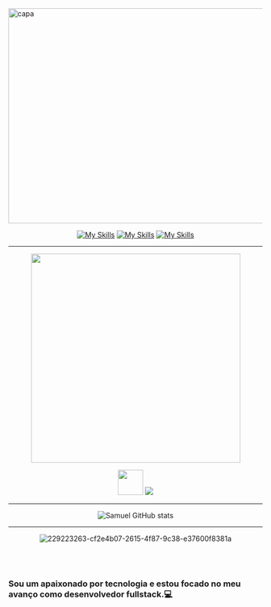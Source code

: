 <img width="1294" height="427" alt="capa" src="https://github.com/user-attachments/assets/3af4a720-19d5-4319-b39e-a9faf19462ff" />

<div align="center">

[![My Skills](https://skillicons.dev/icons?i=linkedin)](https://www.linkedin.com/in/shimusilva/) 
[![My Skills](https://skillicons.dev/icons?i=instagram)](https://www.instagram.com/shimusilva)
[![My Skills](https://skillicons.dev/icons?i=gmail)](mailto:shimu.dasilva@gmail.com)

</div>

---

<div align= "center">
  
<img src="https://github-readme-stats.vercel.app/api/top-langs/?username=samudasilva&layout=compact&theme=prussian" width="415,5">

</div>

<p align="center">
  <img src="https://user-images.githubusercontent.com/74038190/212284087-bbe7e430-757e-4901-90bf-4cd2ce3e1852.gif" width="50"/>
  <a href="https://skillicons.dev">
    <img src="https://skillicons.dev/icons?i=git,html,css,sass,javascript,python,c#,typescript" />
  </a>
</p>

---

<div align="center">
  
![Samuel GitHub stats](https://github-readme-stats.vercel.app/api?username=samudasilva&show_icons=true&theme=prussian)

</div>

---

<div align= "center">

![229223263-cf2e4b07-2615-4f87-9c38-e37600f8381a](https://github.com/user-attachments/assets/b1288cdb-8b77-474d-8214-e2dcfede0de6)

<br><br>

</div>

### Sou um apaixonado por tecnologia e estou focado no meu avanço como desenvolvedor fullstack.💻
